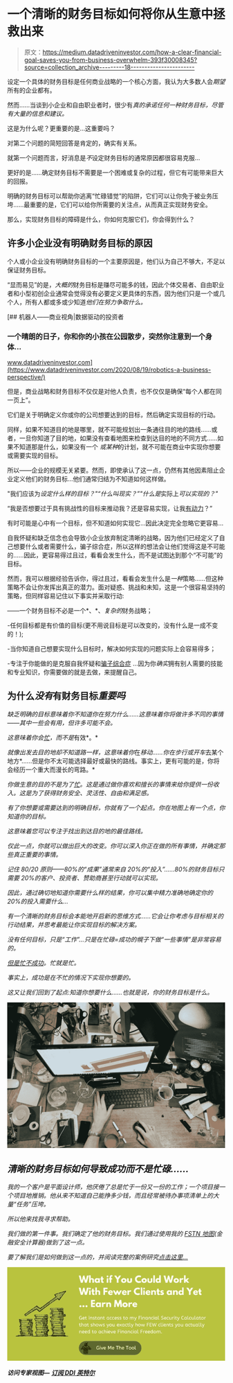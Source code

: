 # 一个清晰的财务目标如何将你从生意中拯救出来

> 原文：<https://medium.datadriveninvestor.com/how-a-clear-financial-goal-saves-you-from-business-overwhelm-393f30008345?source=collection_archive---------18----------------------->

设定一个具体的财务目标是任何商业战略的一个核心方面，我认为大多数人会*期望*所有的企业都有。

然而……当谈到小企业和自由职业者时，很少有*真的承诺任何一种财务目标，尽管有大量的信息和建议。*

这是为什么呢？更重要的是…这重要吗？

对第二个问题的简短回答是肯定的，确实有关系。

就第一个问题而言，好消息是*不*设定财务目标的通常原因都很容易克服…

更好的是……确定财务目标不需要是一个困难或复杂的过程，但它有可能带来巨大的回报。

明确的财务目标可以帮助你逃离“忙碌错觉”的陷阱，它们可以让你免于被业务压垮……最重要的是，它们可以给你所需要的关注点，从而真正实现财务安全。

那么，实现财务目标的障碍是什么，你如何克服它们，你会得到什么？

## **许多小企业没有明确财务目标的原因**

个人或小企业没有明确财务目标的一个主要原因是，他们认为自己不够大，不足以保证财务目标。

“显而易见”的是，*大概的*财务目标是赚尽可能多的钱，因此个体交易者、自由职业者和小型初创企业通常会觉得没有必要定义更具体的东西，因为他们只是一个或几个人，所有人都或多或少知道*他们在努力争取什么。*

[](https://www.datadriveninvestor.com/2020/08/19/robotics-a-business-perspective/) [## 机器人——商业视角|数据驱动的投资者

### 一个晴朗的日子，你和你的小孩在公园散步，突然你注意到一个身体…

www.datadriveninvestor.com](https://www.datadriveninvestor.com/2020/08/19/robotics-a-business-perspective/) 

但是，商业战略和财务目标不仅仅是对他人负责，也不仅仅是确保“每个人都在同一页上”。

它们是关于明确定义你或你的公司想要达到的目标，然后确定实现目标的行动。

同样，如果不知道目的地是哪里，就不可能规划出一条通往目的地的路线……或者，一旦你知道了目的地，如果没有查看地图来检查到达目的地的不同方式……如果不知道那是什么，如果没有一个 *或某种*的计划，就不可能在商业中实现你想要或需要实现的目标。

所以——企业的规模无关紧要。然而，即使承认了这一点，仍然有其他因素阻止企业定义他们的财务目标…他们通常归结为不知道如何这样做。

"我们应该为*设定什么样的目标？"“什么叫现实？”"什么是*实际上*可以实现的？"*

“我是否想要过于具有挑战性的目标来推动我？还是容易实现，让我[有动力](https://the3fs.com/motivation-business/)？”

有时可能是心中有一个目标，但不知道如何实现它…因此决定完全忽略它更容易…

自我怀疑和缺乏信念也会导致小企业放弃制定清晰的战略，因为他们已经定义了自己想要什么或者需要什么，骗子综合症，所以这样的想法会让他们觉得这是不可能的……因此，更容易得过且过，看看会发生什么，而不是试图达到那个“不可能”的目标。

然而，我可以根据经验告诉你，得过且过，看看会发生什么是*一种*策略……但这种策略不会让你发挥出真正的潜力。面对疑惑、挑战和未知，这是一个很容易坚持的策略，但同样容易记住以下事实并采取行动:

——一个财务目标不必是一个*、*、*复杂的*财务战略；

-任何目标都是有价值的目标(更不用说目标是可以改变的，没有什么是一成不变的！);

-当你知道自己想要实现什么目标时，解决如何实现的问题实际上会容易得多；

-专注于你能做的是克服自我怀疑和[骗子综合症](https://the3fs.com/overcoming-imposter-syndrome/) …因为你*确实*拥有别人需要的技能和专业知识，你需要做的就是去做，来提醒自己。

## **为什么*没有*有财务目标*重要吗***

*缺乏明确的目标意味着你不知道你在努力什么……这意味着你将做许多不同的事情——其中一些会有用，但许多可能不会。*

*这意味着你会[忙](https://the3fs.com/busyness-not-success/)，而不是*有效*。*

*就像出发去目的地却不知道路一样，这意味着你*在*移动……你在步行或开车*去某个地方*……但是你不太可能选择最好或最快的路线。事实上，更有可能的是，你将会经历一个重大而漫长的弯路。*

*你做生意的目的不是为了[忙](https://the3fs.com/busyness-not-success/)。这是通过做你喜欢和擅长的事情来给你提供一份收入。这是为了获得财务安全、灵活性、自由和满足感。*

*有了你想要或需要达到的明确目标，你就有了一个起点。你在地图上有一个点，你知道你的目标。*

*这意味着您可以专注于找出到达目的地的最佳路线。*

*仅此一点，你就可以做出巨大的改变。你可以深入你正在做的所有事情，并确定那些真正重要的事情。*

*记住 80/20 原则——80%的“成果”通常来自 20%的“投入”……80%的财务目标只需要 20%的客户、投资者、赞助商甚至行动就可以实现。*

*因此，通过确切地知道你需要什么样的结果，你可以集中精力准确地确定你的 20%的投入需要什么…*

*有一个清晰的财务目标会本能地开启新的思维方式……它会让你考虑与目标相关的行动结果，并思考最能让你实现目标的解决方案。*

*没有任何目标，只是“工作”…只是在忙碌=成功的幌子下做“一些事情”是非常容易的。*

*[但是忙不成功](https://the3fs.com/busyness-not-success/)。忙就是忙。*

*事实上，成功是在不忙的情况下实现你想要的。*

*这又让我们回到了起点:知道你想要什么……也就是说，你的财务目标是什么。*

*![](img/a9f6d8b74ebf578c97eafd0fce79068e.png)*

## ***清晰的财务目标如何导致成功而不是忙碌……***

*我的一个客户是平面设计师，他厌倦了总是忙于一份又一份的工作；一个项目接一个项目地推销。他从来不知道自己能挣多少钱，而且经常被待办事项清单上的大量“任务”压垮。*

*所以他来找我寻求帮助。*

*我们做的第一件事。我们确定了他的财务目标。我们通过使用我的 [FSTN 地图](https://the3fs.com/fstn/)(金融安全计算器)做到了这一点。*

*要了解我们是如何做到这一点的，并阅读完整的案例研究[点击这里…](https://the3fs.com/defining-your-financial-objectives-leads-to-success/)*

*[![](img/2f964419d91b5754f67c24e4381d30b3.png)](https://the3fs.com/fstn/?utm_source=Medium&utm_medium=article&utm_campaign=FSTN)*

***访问专家视图—** [**订阅 DDI 英特尔**](https://datadriveninvestor.com/ddi-intel)*